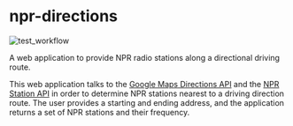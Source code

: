 
# npr-directions
![test_workflow](https://github.com/razalamb1/npr-directions/actions/workflows/tests.yml/badge.svg)

A web application to provide NPR radio stations along a directional driving route.

This web application talks to the [Google Maps Directions API](https://developers.google.com/maps/documentation/directions/overview) and the [NPR Station API](https://dev.npr.org/api/?urls.primaryName=station) in order to determine NPR stations nearest to a driving direction route. The user provides a starting and ending address, and the application returns a set of NPR stations and their frequency.
